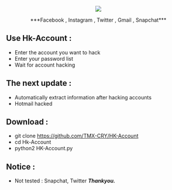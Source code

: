 <p align="center"><img src="https://www.google.com/url?sa=i&rct=j&q=&esrc=s&source=images&cd=&ved=2ahUKEwjjvMzrzY_mAhWIzoUKHcIlCzgQjRx6BAgBEAQ&url=https%3A%2F%2Fwww.alamy.com%2Faccount-hacked-text-on-black-wide-monitor-with-blue-glitch-screen-background-angry-white-hacker-skull-with-hack-message-on-device-computer-crime-att-image209244805.html&psig=AOvVaw3YYU7-yaNBqIKub5QLF4qZ&ust=1575123210435120" /></p>
<p align="center">***Facebook , Instagram , Twitter , Gmail , Snapchat***</p>

## Use Hk-Account :
- Enter the account you want to hack
- Enter your password list
- Wait for account hacking
## The next update :
- Automatically extract information after hacking accounts
- Hotmail hacked
## Download :
- git clone https://github.com/TMX-CRY/HK-Account
- cd Hk-Account
- python2 HK-Account.py
## Notice :
- Not tested :
Snapchat, Twitter
***Thankyou.***
